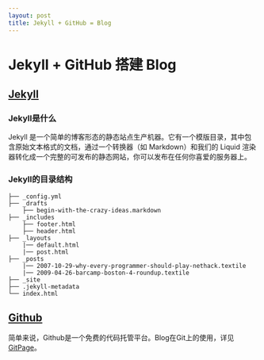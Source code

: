 ```yaml
---
layout: post
title: Jekyll + GitHub = Blog
---
```


# Jekyll + GitHub 搭建 Blog
## [Jekyll](http://jekyllcn.com/)
### Jekyll是什么
Jekyll 是一个简单的博客形态的静态站点生产机器。它有一个模版目录，其中包含原始文本格式的文档，通过一个转换器（如 Markdown）和我们的 Liquid 渲染器转化成一个完整的可发布的静态网站，你可以发布在任何你喜爱的服务器上。

### Jekyll的目录结构
```
├── _config.yml
├── _drafts
	├── begin-with-the-crazy-ideas.markdown
├── _includes
	├── footer.html
	├── header.html
├── _layouts
	|── default.html
	|── post.html
├── _posts
	|── 2007-10-29-why-every-programmer-should-play-nethack.textile
	|── 2009-04-26-barcamp-boston-4-roundup.textile
├── _site
├── .jekyll-metadata
└── index.html
```

## [Github](https://github.com/)
简单来说，Github是一个免费的代码托管平台。Blog在Git上的使用，详见[GitPage](https://pages.github.com/)。

